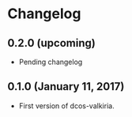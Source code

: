 # Changelog

## 0.2.0 (upcoming)

* Pending changelog

## 0.1.0 (January 11, 2017)

- First version of dcos-valkiria.
